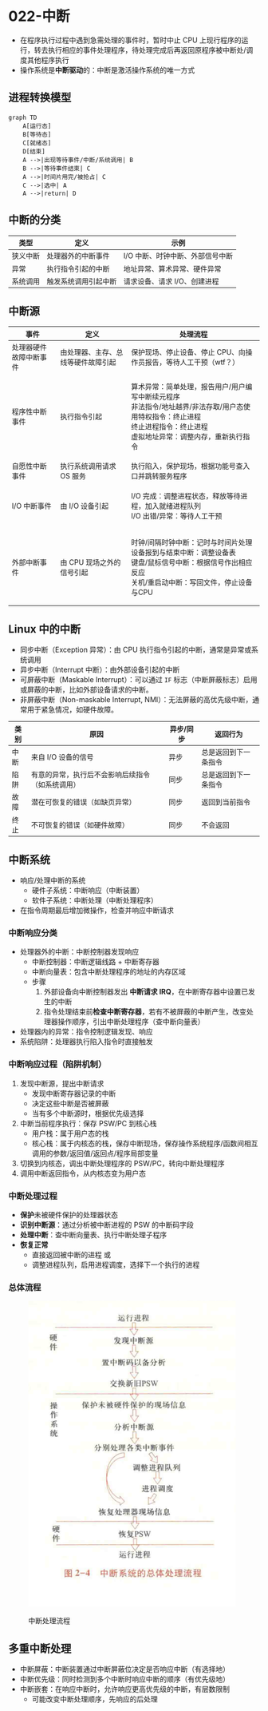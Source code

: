 # 022-中断

* 在程序执行过程中遇到急需处理的事件时，暂时中止 CPU 上现行程序的运行，转去执行相应的事件处理程序，待处理完成后再返回原程序被中断处/调度其他程序执行
* 操作系统是**中断驱动**的：中断是激活操作系统的唯一方式

## 进程转换模型

```mermaid
graph TD
    A[运行态]
    B[等待态]
    C[就绪态]
    D[结束]
    A -->|出现等待事件/中断/系统调用| B
    B -->|等待事件结束| C
    A -->|时间片用完/被抢占| C
    C -->|选中| A
    A -->|return| D
```

## 中断的分类

| 类型   | 定义         | 示例                 |
| ---- | ---------- | ------------------ |
| 狭义中断 | 处理器外的中断事件  | I/O 中断、时钟中断、外部信号中断 |
| 异常   | 执行指令引起的中断  | 地址异常、算术异常、硬件异常     |
| 系统调用 | 触发系统调用引起中断 | 请求设备、请求 I/O、创建进程   |

## 中断源

| 事件          | 定义                | 处理流程                                                                                                   |
| ----------- | ----------------- | ------------------------------------------------------------------------------------------------------ |
| 处理器硬件故障中断事件 | 由处理器、主存、总线等硬件故障引起 | 保护现场、停止设备、停止 CPU、向操作员报告，等待人工干预（wtf？）                                                                   |
| 程序性中断事件     | 执行指令引起            | <p>算术异常：简单处理，报告用户/用户编写中断续元程序<br>非法指令/地址越界/非法存取/用户态使用特权指令：终止进程<br>终止进程指令：终止进程<br>虚拟地址异常：调整内存，重新执行指令</p> |
| 自愿性中断事件     | 执行系统调用请求 OS 服务    | 执行陷入，保护现场，根据功能号查入口并跳转服务程序                                                                              |
| I/O 中断事件    | 由 I/O 设备引起        | <p>I/O 完成：调整进程状态，释放等待进程，加入就绪进程队列<br>I/O 出错/异常：等待人工干预</p>                                               |
| 外部中断事件      | 由 CPU 现场之外的信号引起   | <p>时钟/间隔时钟中断：记时与时间片处理<br>设备报到与结束中断：调整设备表<br>键盘/鼠标信号中断：根据信号作出相应反应<br>关机/重启动中断：写回文件，停止设备与CPU</p>         |

## Linux 中的中断

* 同步中断（Exception 异常）：由 CPU 执行指令引起的中断，通常是异常或系统调用
* 异步中断（Interrupt 中断）：由外部设备引起的中断
* 可屏蔽中断（Maskable Interrupt）：可以通过 `IF` 标志（中断屏蔽标志）启用或屏蔽的中断，比如外部设备请求的中断。
* 非屏蔽中断（Non-maskable Interrupt, NMI）：无法屏蔽的高优先级中断，通常用于紧急情况，如硬件故障。

| 类别 | 原因                       | 异步/同步 | 返回行为       |
| -- | ------------------------ | ----- | ---------- |
| 中断 | 来自 I/O 设备的信号             | 异步    | 总是返回到下一条指令 |
| 陷阱 | 有意的异常，执行后不会影响后续指令（如系统调用） | 同步    | 总是返回到下一条指令 |
| 故障 | 潜在可恢复的错误（如缺页异常）          | 同步    | 返回到当前指令    |
| 终止 | 不可恢复的错误（如硬件故障）           | 同步    | 不会返回       |

## 中断系统

* 响应/处理中断的系统
  * 硬件子系统：中断响应（中断装置）
  * 软件子系统：中断处理（中断处理程序）
* 在指令周期最后增加微操作，检查并响应中断请求

### 中断响应分类

* 处理器外的中断：中断控制器发现响应
  * 中断控制器：中断逻辑线路 + 中断寄存器
  * 中断向量表：包含中断处理程序的地址的内存区域
  * 步骤
    1. 外部设备向中断控制器发出 **中断请求 IRQ**，在中断寄存器中设置已发生的中断
    2. 指令处理结束前**检查中断寄存器**，若有不被屏蔽的中断产生，改变处理器操作顺序，引出中断处理程序（查中断向量表）
* 处理器内的异常：指令控制逻辑发现、响应
* 系统陷阱：处理器执行陷入指令时直接触发

### 中断响应过程（陷阱机制）

1. 发现中断源，提出中断请求
   * 发现中断寄存器记录的中断
   * 决定这些中断是否被屏蔽
   * 当有多个中断源时，根据优先级选择
2. 中断当前程序执行：保存 PSW/PC 到核心栈
   * 用户栈：属于用户态的栈
   * 核心栈：属于内核态的栈，保存中断现场，保存操作系统程序/函数间相互调用的参数/返回值/返回点/程序局部变量
3. 切换到内核态，调出中断处理程序的 PSW/PC，转向中断处理程序
4. 调用中断返回指令，从内核态变为用户态

### 中断处理过程

* **保护**未被硬件保护的处理器状态
* **识别中断源**：通过分析被中断进程的 PSW 的中断码字段
* **处理中断**：查中断向量表、执行中断处理子程序
* **恢复正常**
  * 直接返回被中断的进程 或
  * 调整进程队列，启用进程调度，选择下一个执行的进程

### 总体流程

<figure><img src="../../.gitbook/assets/os-02-interrupt-handle-procedure.png" alt=""><figcaption><p>中断处理流程</p></figcaption></figure>

## 多重中断处理

* 中断屏蔽：中断装置通过中断屏蔽位决定是否响应中断（有选择地）
* 中断优先级：同时检测到多个中断时响应中断的顺序（有优先级地）
* 中断嵌套：在响应中断时，允许响应更高优先级的中断，有层数限制
  * 可能改变中断处理顺序，先响应的后处理
